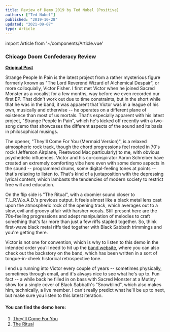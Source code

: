 ```yaml
---
title: Review of Demo 2019 by Ted Nubel (Positive)
authors: ["Ted Nubel"]
published: "2019-10-28"
updated: "2021-09-07"
type: Article
---
```


import Article from '~/components/Article.vue'

<Article :articleData="$frontmatter" />

### Chicago Doom Confederacy Review

**[Original Post](http://www.chicagodoomconfederacy.com/review-strange-people-in-pain-demo-2019/)**

 <g-image src="~/assets/demo-2019.png" alt="Demo 2019" class="image" />

Strange People In Pain is the latest project from a rather mysterious figure formerly known as "The Lord Reverend Wizard of Alchemical Despair", or more colloquially, Victor Fisher. I first met Victor when he joined Sacred Monster as a vocalist for a few months, way before we even recorded our first EP. That didn't work out due to time constraints, but in the short while that he was in the band, it was apparent that Victor was in a league of his own, musically and otherwise -- he operates on a different plane of existence than most of us mortals. That's especially apparent with his latest project, "Strange People In Pain", which he's kicked off recently with a two-song demo that showcases the different aspects of the sound and its basis in philosophical musings.

The opener, "They'll Come For You (Mermaid Version)", is a relaxed atmospheric rock track, though the chord progressions feel rooted in 70's rock (Jefferson Airplane, Fleetwood Mac particularly) to me, with obvious psychedelic influences. Victor and his co-conspirator Aaron Schreiber have created an extremely comforting vibe here even with some demo aspects in the sound -- programmed drums, some digital-feeling tones at points -- that's relaxing to listen to. That's kind of a juxtaposition with the depressing lyrical content, which lambasts the tendencies of modern society to restrict free will and education.

On the flip side is "The Ritual", with a doomier sound closer to T.L.R.W.o.A.D.'s previous output. It feels almost like a black metal lens cast upon the atmospheric rock of the opening track, which averages out to a slow, evil and groovy affair with harsher vocals. Still present here are the 70s-feeling progressions and adept manipulation of melodies to craft something that's far more than just a few riffs stapled together. So, think first-wave black metal riffs tied together with Black Sabbath trimmings and you're getting there.

Victor is not one for convention, which is why to listen to this demo in the intended order you'll need to hit up the [band website](http://evilrockmusic.com/), where you can also check out the backstory on the band, which has been written in a sort of tongue-in-cheek historical retrospective tone.

I end up running into Victor every couple of years -- sometimes physically, sometimes through email, and it's always nice to see what he's up to. Fun fact -- a while back he filled in on bass with Sacred Monster at a Mutiny show for a single cover of Black Sabbath's "Snowblind", which also makes him, technically, a live member. I can't really predict what he'll be up to next, but make sure you listen to this latest iteration.

#### You can find the demo here:
1. [They'll Come For You](/theyll-come-for-you/)
2. [The Ritual](/the-ritual/)
